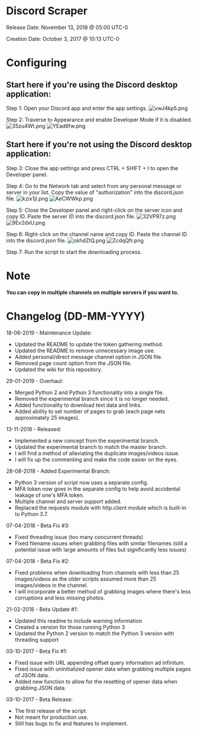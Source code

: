 # Discord Scraper

Release Date: November 13, 2018 @ 05:00 UTC-0

Creation Date: October 3, 2017 @ 10:13 UTC-0

# Configuring

## Start here if you're using the Discord desktop application:

Step 1:
Open your Discord app and enter the app settings.
![vwJ4kp5.png](https://i.imgur.com/vwJ4kp5.png "Step 1")

Step 2:
Traverse to Appearance and enable Developer Mode if it is disabled.
![35zu4Wt.png](https://i.imgur.com/35zu4Wt.png "Step 2a")
![YEad6fw.png](https://i.imgur.com/YEad6fw.png "Step 2b")

## Start here if you're not using the Discord desktop application:

Step 3:
Close the app settings and press CTRL + SHIFT + I to open the Developer panel.

Step 4:
Go to the Network tab and select from any personal message or server in your list.
Copy the value of "authorization" into the discord.json file.
![kzix1jI.png](https://i.imgur.com/kzix1jI.png "Step 4a")
![AeCWWkp.png](https://i.imgur.com/AeCWWkp.png "Step 4b")

Step 5:
Close the Developer panel and right-click on the server icon and copy ID.
Paste the server ID into the discord.json file.
![32VP97z.png](https://i.imgur.com/32VP97z.png "Step 5a")
![9Ev2dxU.png](https://i.imgur.com/9Ev2dxU.png "Step 5b")

Step 6:
Right-click on the channel name and copy ID.
Paste the channel ID into the discord.json file.
![okhdZtQ.png](https://i.imgur.com/okhdZtQ.png "Step 6a")
![ZcdqQfr.png](https://i.imgur.com/ZcdqQfr.png "Step 6b")

Step 7:
Run the script to start the downloading process.

# Note
**You can copy in multiple channels on multiple servers if you want to.**

# Changelog (DD-MM-YYYY)

18-06-2019 - Maintenance Update:
* Updated the README to update the token gathering method.
* Updated the README to remove unnecessary image use.
* Added personal/direct message channel option in JSON file.
* Removed page count option from the JSON file.
* Updated the wiki for this repository.

29-01-2019 - Overhaul:
* Merged Python 2 and Python 3 functionality into a single file.
* Removed the experimental branch since it is no longer needed.
* Added functionality to download text data and links.
* Added ability to set number of pages to grab (each page nets approximately 25 images).

13-11-2018 - Released:
* Implemented a new concept from the experimental branch.
* Updated the experimental branch to match the master branch.
* I will find a method of alleviating the duplicate images/videos issue.
* I will fix up the commenting and make the code easier on the eyes.

28-08-2018 - Added Experimental Branch:
* Python 3 version of script now uses a separate config.
* MFA token now goes in the separate config to help avoid accidental leakage of one's MFA token.
* Multiple channel and server support added.
* Replaced the requests module with http.client module which is built-in to Python 3.7.

07-04-2018 - Beta Fix #3:
* Fixed threading issue (too many concurrent threads)
* Fixed filename issues when grabbing files with similar filenames (still a potential issue with large amounts of files but significantly less issues)

07-04-2018 - Beta Fix #2:
* Fixed problems when downloading from channels with less than 25 images/videos as the older scripts assumed more than 25 images/videos in the channel.
* I will incorporate a better method of grabbing images where there's less corruptions and less missing photos.

21-02-2018 - Beta Update #1:
* Updated this readme to include warning information
* Created a version for those running Python 3
* Updated the Python 2 version to match the Python 3 version with threading support

03-10-2017 - Beta Fix #1:
* Fixed issue with URL appending offset query information ad infinitum.
* Fixed issue with uninitialized opener data when grabbing multiple pages of JSON data.
* Added new function to allow for the resetting of opener data when grabbing JSON data.

03-10-2017 - Beta Release:
* The first release of the script.
* Not meant for production use.
* Still has bugs to fix and features to implement.
